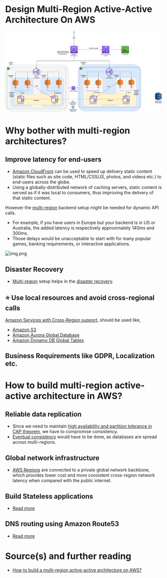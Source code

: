
# Design Multi-Region Active-Active Architecture On AWS

![img.png](AWS-Multi-Region-AZ-HA.drawio.png)

# Why bother with multi-region architectures?

## Improve latency for end-users
- [Amazon CloudFront](../../1_NetworkingAndContentDelivery/AmazonCloudFront.md) can be used to speed up delivery static content (static files such as site code, HTML/CSS/JS, photos, and videos etc.) to end-users across the globe.
- Using a globally-distributed network of caching servers, static content is served as if it was local to consumers, thus improving the delivery of that static content.

However the [multi-region](../../AWS-Global-Architecture-Region-AZ.md) backend setup might be needed for dynamic API calls.
- For example, if you have users in Europe but your backend is in US or Australia, the added latency is respectively approximately 140ms and 300ms. 
- Those delays would be unacceptable to start with for many popular games, banking requirements, or interactive applications.
  
![img.png](https://acg-wordpress-content-production.s3.us-west-2.amazonaws.com/app/uploads/2021/01/1_-rGhWmNF23-Hfx4uQWR5LA.png)

## Disaster Recovery
- [Multi-region](../../AWS-Global-Architecture-Region-AZ.md) setup helps in the [disaster recovery](../../../1_HLDDesignComponents/0_SystemGlossaries/FaultTolerance&DisasterRecovery.md#disaster-recoveryhttpsenwikipediaorgwikidisaster_recovery).

## :star: Use local resources and avoid cross-regional calls

[Amazon Services with Cross-Region support](../../AWS-Global-Architecture-Region-AZ.md), should be used like,
- [Amazon S3](../../7_StorageServices/AmazonS3.md#cross-region-supported)
- [Amazon Aurora Global Database](../../6_DatabaseServices/AmazonRDSAurora/AuroraGlobalDatabase.md)
- [Amazon Dynamo DB Global Tables](../../6_DatabaseServices/AmazonDynamoDB/Readme.md)

## Business Requirements like GDPR, Localization etc.

# How to build multi-region active-active architecture in AWS?

## Reliable data replication
- Since we need to maintain [high availability and partition tolerance in CAP theorem](../../../1_HLDDesignComponents/0_SystemGlossaries/CAPTheorem.md), we have to compromise consistency.
- [Eventual consistency](../../../1_HLDDesignComponents/0_SystemGlossaries/ReplicationAndDataConsistency.md#eventual-consistency-async-replication) would have to be done, as databases are spread across multi-regions.

## Global network infrastructure
- [AWS Regions](../../AWS-Global-Architecture-Region-AZ.md) are connected to a private global network backbone, which provides lower cost and more consistent cross-region network latency when compared with the public internet.

## Build Stateless applications
- [Read more](../../../1_HLDDesignComponents/0_SystemGlossaries/README.md)

## DNS routing using Amazon Route53
- [Read more](../../1_NetworkingAndContentDelivery/AmazonRoute53.md)

# Source(s) and further reading
- [How to build a multi-region active-active architecture on AWS?](https://acloudguru.com/blog/engineering/why-and-how-do-we-build-a-multi-region-active-active-architecture)
